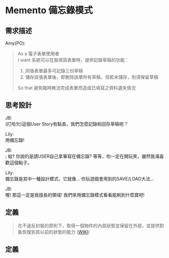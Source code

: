 # Memento 備忘錄模式

## 需求描述

Amy(PO):
> As a 電子表單使用者<br>
> I want 系統可以在我填寫表單時，提供記錄草稿的功能： <br>
> 1. 同張表單最多可記錄三份草稿
> 2. 儲存該張表單後，即刪除該單所有草稿，但若未儲存，則須保留草稿
>
> So that 避免臨時無法完成表單而造成已填寫之資料遺失情況<br>


## 思考設計

JB:<br>
(打哈欠)這個User Story有點長，我們怎麼記錄和回存草稿呢？

Lily:<br>
用備忘錄!

JB:<br>;
蛤? 你說的是請USER自己拿筆寫在備忘錄? 等等，你一定在開玩笑，雖然我滿喜歡這個點子。 

Lily:<br>
備忘錄是其中一種設計模式，它就像... 你玩遊戲會用到的SAVE/LOAD大法...

JB:<br>
喔! 那這一定是我擅長的領域! 我們來用備忘錄模式看看能刷到什麼寶吧!

## 定義

> 在不違反封裝的原則下，取得一個物件的內部狀態並保留在外部，並提供對象恢復到其以前的狀態的能力 ([WIKI](https://en.wikipedia.org/wiki/Memento_pattern))





## 定義
